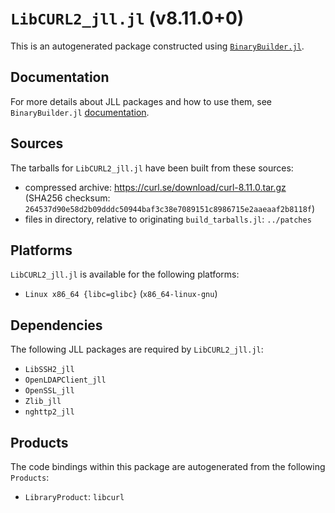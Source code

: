 # `LibCURL2_jll.jl` (v8.11.0+0)

This is an autogenerated package constructed using [`BinaryBuilder.jl`](https://github.com/JuliaPackaging/BinaryBuilder.jl).

## Documentation

For more details about JLL packages and how to use them, see `BinaryBuilder.jl` [documentation](https://docs.binarybuilder.org/stable/jll/).

## Sources

The tarballs for `LibCURL2_jll.jl` have been built from these sources:

* compressed archive: https://curl.se/download/curl-8.11.0.tar.gz (SHA256 checksum: `264537d90e58d2b09dddc50944baf3c38e7089151c8986715e2aaeaaf2b8118f`)
* files in directory, relative to originating `build_tarballs.jl`: `../patches`

## Platforms

`LibCURL2_jll.jl` is available for the following platforms:

* `Linux x86_64 {libc=glibc}` (`x86_64-linux-gnu`)

## Dependencies

The following JLL packages are required by `LibCURL2_jll.jl`:

* `LibSSH2_jll`
* `OpenLDAPClient_jll`
* `OpenSSL_jll`
* `Zlib_jll`
* `nghttp2_jll`

## Products

The code bindings within this package are autogenerated from the following `Products`:

* `LibraryProduct`: `libcurl`
